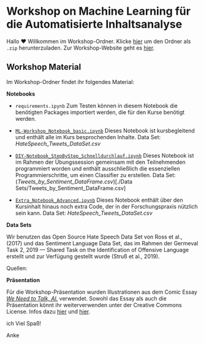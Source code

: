 # Workshop on Machine Learning für die Automatisierte Inhaltsanalyse

Hallo :hearts: Willkommen im Workshop-Ordner. Klicke [hier](https://github.com/ankekat1000/Workshop-ML-Automatisierte-Inhaltsanalyse/archive/main.zip) um den Ordner als `.zip` herunterzuladen. Zur Workshop-Website geht es [hier](https://ankekat1000.github.io/Workshop-ML-Automatisierte-Inhaltsanalyse/).

## Workshop Material
Im Workshop-Ordner findet ihr folgendes Material:

**Notebooks**

- `requirements.ipynb` Zum Testen können in diesem Notebook die benötigten Packages importiert werden, die für den Kurse benötigt werden.

- [`ML-Workshop_Notebook_basic.ipynb`](./ML-Workshop_Notebook_basic.ipynb) Dieses Notebook ist kursbegleitend und enthält alle im Kurs besprochenden Inhalte. Data Set: _HateSpeech_Tweets_DataSet.csv_
- [`DIY-Notebook_StepByStep_Schnelldurchlauf.ipynb`](./DIY-Notebook_StepByStep_Schnelldurchlauf.ipynb) Dieses Notebook ist im Rahmen der Übungssession gemeinsam mit den Teilnehmenden programmiert worden und enthält ausschließlich die essenziellen Programmierschritte, um einen Classifier zu erstellen. Data Set: (_Tweets_by_Sentiment_DataFrame.csv_)[./Data Sets/Tweets_by_Sentiment_DataFrame.csv]
- [`Extra_Notebook_Advanced.ipynb`](./Extra_Notebook_Advanced.ipynb) Dieses Notebook enthält über den Kursinhalt hinaus noch extra Code, der in der Forschungspraxis nützlich sein kann. Data Set: _HateSpeech_Tweets_DataSet.csv_

**Data Sets**

Wir benutzen das Open Source Hate Speech Data Set von Ross et al., (2017) und das Sentiment Language Data Set, das im Rahmen der Germeval Task 2, 2019 — Shared Task on the Identification of Offensive Language erstellt und zur Verfügung gestellt wurde (Struß et al., 2019).

Quellen:




**Präsentation**

Für die Workshop-Präsentation wurden Illustrationen aus dem Comic Essay [_We Need to Talk, AI._](https://weneedtotalk.ai/) verwendet. Sowohl das Essay als auch die Präsentation könnt ihr weiterverwenden unter der Creative Commons License. Infos dazu [hier](https://weneedtotalk.ai/562-2/) und [hier](./LICENSE).


ich Viel Spaß!

Anke
